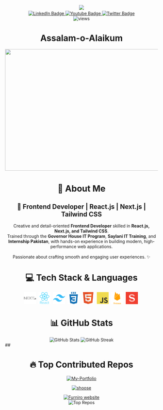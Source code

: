 <div id="header" align="center">
  <img src="https://media.giphy.com/media/M9gbBd9nbDrOTu1Mqx/giphy.gif" width="100"/>
</div>
<div id="badges" align="center">
  <a href="your-linkedin-URL">
    <img src="https://img.shields.io/badge/LinkedIn-blue?style=for-the-badge&logo=linkedin&logoColor=white" alt="LinkedIn Badge"/>
  </a>
  <a href="your-youtube-URL">
    <img src="https://img.shields.io/badge/YouTube-red?style=for-the-badge&logo=youtube&logoColor=white" alt="Youtube Badge"/>
  </a>
  <a href="your-twitter-URL">
    <img src="https://img.shields.io/badge/Twitter-blue?style=for-the-badge&logo=twitter&logoColor=white" alt="Twitter Badge"/>
  </a>
  
</div>
<div  align="center">
  <img src="https://komarev.com/ghpvc/?username=sadafshahab12&style=flat-square&color=blue" alt="views"/>
</div>
<h1 align="center">
  Assalam-o-Alaikum
</h1>

<div align="center">
  <img src="https://img.freepik.com/free-photo/celebration-labour-day-with-3d-cartoon-portrait-working-woman_23-2151306575.jpg" width="600" height="400"/>
</div>
<h1 align="center">👋 About Me</h1>

<h2 align="center">🚀 Frontend Developer | React.js | Next.js | Tailwind CSS</h2>

<p align="center">
  Creative and detail-oriented <strong>Frontend Developer</strong> skilled in 
  <strong>React.js, Next.js, and Tailwind CSS</strong>. <br>
  Trained through the <strong>Governor House IT Program</strong>, <strong>Saylani IT Training</strong>, and 
  <strong>Internship Pakistan</strong>, with hands-on experience in building 
  modern, high-performance web applications. <br><br>
  Passionate about crafting smooth and engaging user experiences. ✨
</p>


<h1 align="center">💻 Tech Stack & Languages</h1>
<div align="center">
  <img src="https://raw.githubusercontent.com/devicons/devicon/ca28c779441053191ff11710fe24a9e6c23690d6/icons/nextjs/nextjs-line-wordmark.svg" title="Nextjs" alt="Nextjs" width="40" height="40"/>&nbsp;
    <img src="https://github.com/devicons/devicon/blob/master/icons/react/react-original-wordmark.svg" title="React" alt="React" width="40" height="40"/>&nbsp;
      <img src="https://raw.githubusercontent.com/devicons/devicon/ca28c779441053191ff11710fe24a9e6c23690d6/icons/tailwindcss/tailwindcss-original.svg" title="Tailwind" alt="tailwind" width="40" height="40"/>&nbsp;
  <img src="https://github.com/devicons/devicon/blob/master/icons/css3/css3-plain-wordmark.svg"  title="CSS3" alt="CSS" width="40" height="40"/>&nbsp;
  <img src="https://github.com/devicons/devicon/blob/master/icons/html5/html5-original.svg" title="HTML5" alt="HTML" width="40" height="40"/>&nbsp;
  <img src="https://github.com/devicons/devicon/blob/master/icons/javascript/javascript-original.svg" title="JavaScript" alt="JavaScript" width="40" height="40"/>&nbsp;
  <img src="https://github.com/devicons/devicon/blob/master/icons/firebase/firebase-plain-wordmark.svg" title="Firebase" alt="Firebase" width="40" height="40"/>&nbsp;
  <img src="https://raw.githubusercontent.com/devicons/devicon/ca28c779441053191ff11710fe24a9e6c23690d6/icons/sanity/sanity-original.svg" title="Firebase" alt="Firebase" width="40" height="40"/>&nbsp;
</div>

<h1 align="center">📊 GitHub Stats </h1>

<div align="center" display = "flex">
  <img src="https://github-readme-stats.vercel.app/api?username=sadafshahab12&show_icons=true&theme=tokyonight&border_radius=10" alt="GitHub Stats" width="48%" />
  <img src="https://streak-stats.demolab.com/?user=sadafshahab12&theme=tokyonight&border_radius=10" alt="GitHub Streak" width="48%" />

</div>
##  
<h1 align="center">🔥 Top Contributed Repos  </h1>
<div align="center">
  
  <!-- Repo 1 -->
  <a href="https://github.com/sadafshahab12/My-Portfolio">
    <img src="https://github-readme-stats.vercel.app/api/pin/?username=sadafshahab12&repo=My-Portfolio&theme=tokyonight&border_radius=10" alt="My-Portfolio"/>
  </a>
  
  <!-- Repo 2 -->
  <a href="https://github.com/sadafshahab12/Internship-Pakistan---Task-5---Shoose-Website
">
    <img src="https://github-readme-stats.vercel.app/api/pin/?username=sadafshahab12&repo=Internship-Pakistan---Task-5---Shoose-Website&theme=tokyonight&border_radius=10" alt="shoose"/>
  </a>
  
  <!-- Repo 3 -->
  <a href="https://github.com/sadafshahab12/UIUX-Hackathon-2---Nextjs-Design-Jam-2024">
    <img src="https://github-readme-stats.vercel.app/api/pin/?username=sadafshahab12&repo=UIUX-Hackathon-2---Nextjs-Design-Jam-2024&theme=tokyonight&border_radius=10" alt="Furniro website"/>
  </a>
  
</div>
<div align="center">
  <img src="https://github-contributor-stats.vercel.app/api?username=sadafshahab12&limit=5&theme=tokyonight" alt="Top Repos" />
</div>

